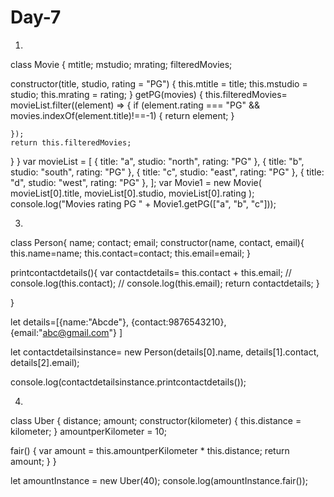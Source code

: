 # Day-7




1)

class Movie {
  mtitle;
  mstudio;
  mrating;
  filteredMovies;

  constructor(title, studio, rating = "PG") {
    this.mtitle = title;
    this.mstudio = studio;
    this.mrating = rating;
  }
  getPG(movies) {
    this.filteredMovies= movieList.filter((element) => {
      if (element.rating === "PG" && movies.indexOf(element.title)!==-1) {
        return element;
      }

    });
    return this.filteredMovies;
    
  }
}
var movieList = [
  { title: "a", studio: "north", rating: "PG" },
  { title: "b", studio: "south", rating: "PG" },
  { title: "c", studio: "east", rating: "PG" },
  { title: "d", studio: "west", rating: "PG" },
];
var Movie1 = new Movie(
  movieList[0].title,
  movieList[0].studio,
  movieList[0].rating
);
console.log("Movies rating PG " + Movie1.getPG(["a", "b", "c"]));






3)


class Person{
   name;
   contact;
   email;
    constructor(name, contact, email){
   this.name=name;
   this.contact=contact;
   this.email=email;
}
   
  
   printcontactdetails(){
    var contactdetails= this.contact  + this.email;
   // console.log(this.contact);
   // console.log(this.email);
   return contactdetails;
   }
   
   }

   let details=[{name:"Abcde"},
   {contact:9876543210},
   {email:"abc@gmail.com"}
   ]
   
   let contactdetailsinstance= new Person(details[0].name, details[1].contact, details[2].email);
   
   console.log(contactdetailsinstance.printcontactdetails());







4)


class Uber {
  distance;
  amount;
  constructor(kilometer) {
    this.distance = kilometer;
  }
  amountperKilometer = 10;

  fair() {
    var amount = this.amountperKilometer * this.distance;
    return amount;
  }
}

let amountInstance = new Uber(40);
console.log(amountInstance.fair());



